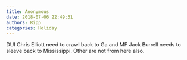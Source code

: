```yaml
---
title: Anonymous
date: 2018-07-06 22:49:31
authors: Ripp
categories: Holiday
---
```


 DUI Chris Elliott need to crawl back to Ga and MF Jack Burrell needs to sleeve back to Mississippi. Other are not from here also.